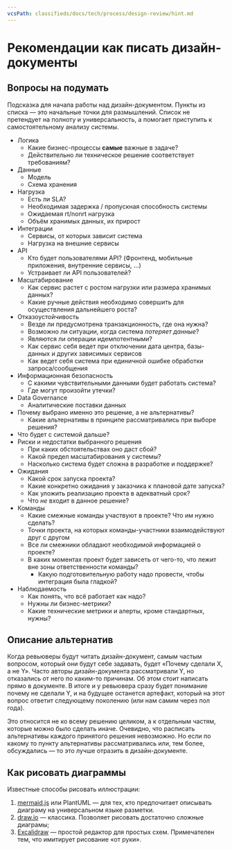 ```yaml
---
vcsPath: classifieds/docs/tech/process/design-review/hint.md
---
```

# Рекомендации как писать дизайн-документы

## Вопросы на подумать

Подсказка для начала работы над дизайн-документом. Пункты из списка — это начальные точки для размышлений. Список не претендует на полноту и универсальность, а помогает приступить к самостоятельному анализу системы.

- Логика
  - Какие бизнес-процессы **самые** важные в задаче?
  - Действительно ли техническое решение соответствует требованиям?
- Данные
  - Модель
  - Схема хранения
- Нагрузка
  - Есть ли SLA?
  - Необходимая задержка / пропускная способность системы
  - Ожидаемая rt/nonrt нагрузка
  - Объём хранимых данных, их прирост
- Интеграции
  - Сервисы, от которых зависит система
  - Нагрузка на внешние сервисы
- API
  - Кто будет пользователями API? (Фронтенд, мобильные приложения, внутренние сервисы, ...)
  - Устраивает ли API пользователей?
- Масштабирование
  - Как сервис растет с ростом нагрузки или размера хранимых данных?
  - Какие ручные действия необходимо совершить для осуществления дальнейшего роста?
- Отказоустойчивость
  - Везде ли предусмотрена транзакционность, где она нужна?
  - Возможно ли ситуации, когда система *потеряет данные*?
  - Являются ли операции идемпотентными?
  - Как сервис себя ведет при отключении дата центра, базы-данных и других зависимых сервисов
  - Как ведет себя система при единичной ошибке обработки запроса/сообщения
- Информационная безопасность
  - С какими чувствительными данными будет работать система?
  - Где могут произойти утечки?
- Data Governance
  - Аналитические поставки данных
- Почему выбрано именно это решение, а не альтернативы?
  - Какие альтернативы в принципе рассматривались при выборе решения?
- Что будет с системой дальше?
- Риски и недостатки выбранного решения
  - При каких обстоятельствах оно даст сбой?
  - Какой предел масштабирования у системы?
  - Насколько система будет сложна в разработке и поддержке?
- Ожидания
  - Какой срок запуска проекта?
  - Какие конкретно ожидания у заказчика к плановой дате запуска?
  - Как уложить реализацию проекта в адекватный срок?
  - Что *не* входит в данное решение?
- Команды
  - Какие смежные команды участвуют в проекте? Что им нужно сделать?
  - Точки проекта, на которых команды-участники взаимодействуют друг с другом
  - Все ли смежники обладают необходимой информацией о проекте?
  - В каких моментах проект будет зависеть от чего-то, что лежит вне зоны ответственности команды?
    - Какую подготовительную работу надо провести, чтобы интеграция была гладкой?
- Наблюдаемость
  - Как понять, что всё работает как надо?
  - Нужны ли бизнес-метрики?
  - Какие технические метрики и алерты, кроме стандартных, нужны?

## Описание альтернатив

Когда ревьюверы будут читать дизайн-документ, самым частым вопросом, который они будут себе задавать, будет «Почему сделали X, а не Y». Часто авторы дизайн-документа рассматривали Y, но отказались от него по каким-то причинам. Об этом стоит написать прямо в документе. В итоге и у ревьювера сразу будет понимание почему не сделали Y, и на будущее останется артефакт, который на этот вопрос ответит следующему поколению (или нам самим через пол года).

Это относится не ко всему решению целиком, а к отдельным частям, которые можно было сделать иначе. Очевидно, что расписать альтернативы каждого принятого решения невозможно. Но если по какому то пункту альтернативы рассматривались или, тем более, обсуждались — то это лучше отразить в дизайн-документе.

## Как рисовать диаграммы


Известные способы рисовать иллюстрации:

1. [mermaid.js](https://mermaid.js.org) или PlantUML — для тех, кто предпочитает описывать диаграму на универсальном языке разметки.
2. [draw.io](https://draw.io) — классика. Позволяет рисовать достаточно сложные диаграмы;
3. [Excalidraw](https://excalidraw.com/) — простой редактор для простых схем. Примечателен тем, что имитирует рисование «от руки».
